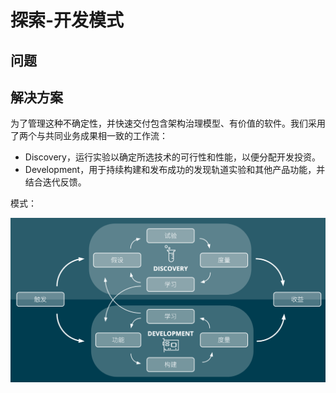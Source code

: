 # 探索-开发模式

## 问题


## 解决方案

为了管理这种不确定性，并快速交付包含架构治理模型、有价值的软件。我们采用了两个与共同业务成果相一致的工作流：

- Discovery，运行实验以确定所选技术的可行性和性能，以便分配开发投资。
- Development，用于持续构建和发布成功的发现轨道实验和其他产品功能，并结合迭代反馈。

模式：

![Discovery-Development](../images/discovery-development.png)

